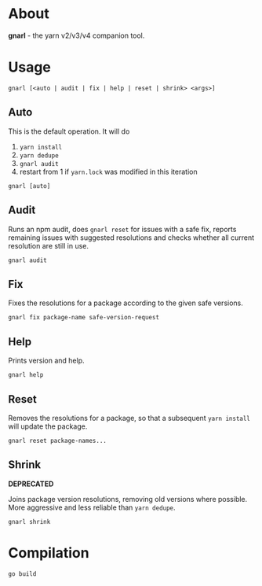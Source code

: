 # About

**gnarl** - the yarn v2/v3/v4 companion tool.

# Usage

```
gnarl [<auto | audit | fix | help | reset | shrink> <args>]
```

## Auto

This is the default operation. It will do

1. `yarn install`
2. `yarn dedupe`
3. `gnarl audit`
4. restart from 1 if `yarn.lock` was modified in this iteration

```
gnarl [auto]
```

## Audit

Runs an npm audit,
does `gnarl reset` for issues with a safe fix,
reports remaining issues with suggested resolutions and
checks whether all current resolution are still in use.

```
gnarl audit
```

## Fix

Fixes the resolutions for a package according to the given safe versions.

```
gnarl fix package-name safe-version-request
```

## Help

Prints version and help.

```
gnarl help
```

## Reset

Removes the resolutions for a package, so that a subsequent `yarn install` will update the package.

```
gnarl reset package-names...
```

## Shrink

**DEPRECATED**

Joins package version resolutions, removing old versions where possible.
More aggressive and less reliable than `yarn dedupe`.

```
gnarl shrink
```

# Compilation

```
go build
```
